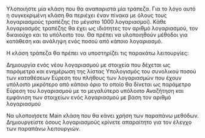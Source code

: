 Υλοποιήστε μία κλάση που θα αναπαριστά μία τράπεζα. Για το λόγο αυτό η συγκεκριμένη κλάση θα περιέχει έναν πίνακα με όλους τους λογαριασμούς τραπέζης (το μέγιστο 1000 λογαριασμοί). 
Κάθε λογαριασμός τραπέζης θα έχει ως ιδιότητες τον αριθμό λογαριασμού, τον δικαιούχο και το υπόλοιπο του. Θα πρέπει να υλοποιηθούν μέθοδοι για κατάθεση και ανάληψη ενός ποσού από κάποιο λογαριασμό.

 
Η κλάση τράπεζα θα πρέπει να υποστηρίζει τις παρακάτω λειτουργίες:

Δημιουργία ενός νέου λογαριασμού με στοιχεία που δέχεται ως παράμετρο και ενημέρωση της λίστας
Υπολογισμός του συνολικού ποσού των καταθέσεων
Εύρεση του πλήθους των λογαριασμών που έχουν υπόλοιπο μικρότερο από κάποιο όριο το οποίο θα δίνεται ως παράμετρο
Εύρεση του λογαριασμού με το μεγαλύτερο υπόλοιπο
Αναζήτηση και εμφάνιση των στοιχείων ενός λογαριασμού με βάση τον αριθμό λογαριασμού
 

Να υλοποιήσετε Main κλάση που θα κάνει χρήση των παραπάνω μεθόδων. Δημιουργείστε όσους λογαριασμούς κρίνετε απαραίτητο για τον έλεγχο των παραπάνω λειτουργιών.
